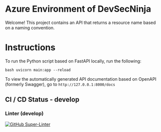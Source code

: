 # Azure Environment of DevSecNinja

Welcome! This project contains an API that returns a resource name based on a naming convention.

# Instructions

To run the Python script based on FastAPI locally, run the following:

`` bash
uvicorn main:app --reload
``

To view the automatically generated API documentation based on OpenAPI (formerly Swagger), go to `http://127.0.0.1:8000/docs`

## CI / CD Status - develop

### Linter (develop)

[![GitHub Super-Linter](https://github.com/DevSecNinja/NamingConventionApi/workflows/Lint%20Code%20Base/badge.svg)](https://github.com/marketplace/actions/super-linter)
